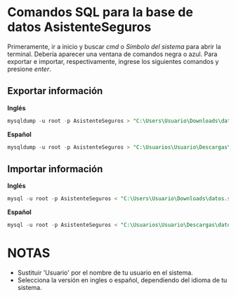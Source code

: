 # Comandos SQL para la base de datos AsistenteSeguros

Primeramente, ir a inicio y buscar _cmd_ o _Símbolo del sistema_ para abrir la terminal.
Debería aparecer una ventana de comandos negra o azul. Para exportar e importar, respectivamente, ingrese los siguientes comandos y presione _enter_.

## Exportar información

**Inglés**

```sql
mysqldump -u root -p AsistenteSeguros > "C:\Users\Usuario\Downloads\datos.sql"
```

**Español**

```sql
mysqldump -u root -p AsistenteSeguros > "C:\Usuarios\Usuario\Descargas\datos.sql"
```

## Importar información

**Inglés**

```sql
mysql -u root -p AsistenteSeguros < "C:\Users\Usuario\Downloads\datos.sql"
```

**Español**

```sql
mysql -u root -p AsistenteSeguros < "C:\Usuarios\Usuario\Descargas\datos.sql"
```

# NOTAS

- Sustituir 'Usuario' por el nombre de tu usuario en el sistema.
- Selecciona la versión en ingles o español, dependiendo del idioma de tu sistema.
